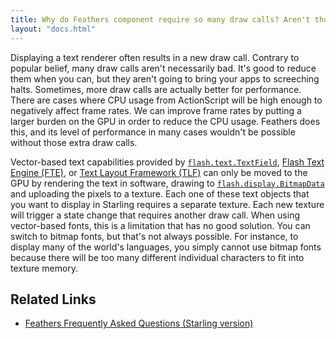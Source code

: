 ```yaml
---
title: Why do Feathers component require so many draw calls? Aren't those bad? (AS3/Starling version)
layout: "docs.html"
---
```


Displaying a text renderer often results in a new draw call. Contrary to popular belief, many draw calls aren't necessarily bad. It's good to reduce them when you can, but they aren't going to bring your apps to screeching halts. Sometimes, more draw calls are actually better for performance. There are cases where CPU usage from ActionScript will be high enough to negatively affect frame rates. We can improve frame rates by putting a larger burden on the GPU in order to reduce the CPU usage. Feathers does this, and its level of performance in many cases wouldn't be possible without those extra draw calls.

Vector-based text capabilities provided by [`flash.text.TextField`](https://airsdk.dev/docs/development/text/using-the-textfield-class), [Flash Text Engine (FTE)](https://airsdk.dev/docs/development/text/using-the-flash-text-engine), or [Text Layout Framework (TLF)](https://airsdk.dev/docs/development/text/using-the-text-layout-framework) can only be moved to the GPU by rendering the text in software, drawing to [`flash.display.BitmapData`](https://airsdk.dev/reference/actionscript/3.0/flash/display/BitmapData.html) and uploading the pixels to a texture. Each one of these text objects that you want to display in Starling requires a separate texture. Each new texture will trigger a state change that requires another draw call. When using vector-based fonts, this is a limitation that has no good solution. You can switch to bitmap fonts, but that's not always possible. For instance, to display many of the world's languages, you simply cannot use bitmap fonts because there will be too many different individual characters to fit into texture memory.

## Related Links

- [Feathers Frequently Asked Questions (Starling version)](./index.md)